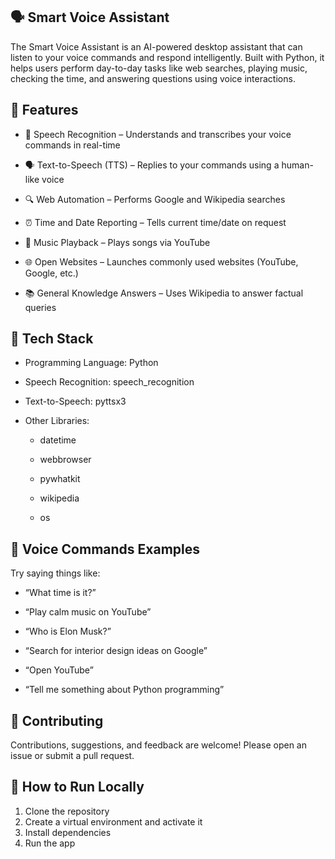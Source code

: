 ## 🗣️ Smart Voice Assistant
The Smart Voice Assistant is an AI-powered desktop assistant that can listen to your voice commands and respond intelligently. Built with Python, it helps users perform day-to-day tasks like web searches, playing music, checking the time, and answering questions using voice interactions.

## 🎯 Features
- 🎤 Speech Recognition – Understands and transcribes your voice commands in real-time

- 🗣️ Text-to-Speech (TTS) – Replies to your commands using a human-like voice

- 🔍 Web Automation – Performs Google and Wikipedia searches

- ⏰ Time and Date Reporting – Tells current time/date on request

- 🎵 Music Playback – Plays songs via YouTube

- 🌐 Open Websites – Launches commonly used websites (YouTube, Google, etc.)

- 📚 General Knowledge Answers – Uses Wikipedia to answer factual queries

## 🧰 Tech Stack
- Programming Language: Python

- Speech Recognition: speech_recognition

- Text-to-Speech: pyttsx3

- Other Libraries:

   - datetime

   - webbrowser

   - pywhatkit

   - wikipedia

   - os

## 🎤 Voice Commands Examples
Try saying things like:

- “What time is it?”

- “Play calm music on YouTube”

- “Who is Elon Musk?”

- “Search for interior design ideas on Google”

- “Open YouTube”

- “Tell me something about Python programming”

## 🤝 Contributing
Contributions, suggestions, and feedback are welcome! Please open an issue or submit a pull request.

## 🚀 How to Run Locally
1. Clone the repository
2. Create a virtual environment and activate it
3. Install dependencies
4. Run the app
